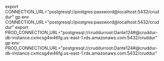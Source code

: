 

export CONNECTION_URL="postgresql://postgres:password@localhost:5432/cruddur"
gp env CONNECTION_URL="postgresql://postgres:password@localhost:5432/cruddur"
export PROD_CONNECTION_URL="postgresql://cruddurroot:Dante124#@cruddur-db-instance.cxmcsg4w46fg.us-east-1.rds.amazonaws.com:5432/cruddur"
gp env PROD_CONNECTION_URL="postgresql://cruddurroot:Dante124#@cruddur-db-instance.cxmcsg4w46fg.us-east-1.rds.amazonaws.com:5432/cruddur"
